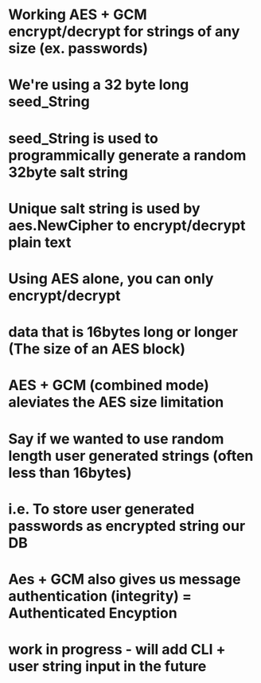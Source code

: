 # Working AES + GCM encrypt/decrypt for strings of any size (ex. passwords)

# We're using a 32 byte long seed_String
# seed_String is used to programmically generate a random 32byte salt string

# Unique salt string is used by aes.NewCipher to encrypt/decrypt plain text

# Using AES alone, you can only encrypt/decrypt
# data that is 16bytes long or longer (The size of an AES block)

# AES + GCM (combined mode) aleviates the AES size limitation
# Say if we wanted to use random length user generated strings (often less than 16bytes) 
# i.e.  To store user generated passwords as encrypted string our DB
# Aes + GCM also gives us message authentication (integrity) = Authenticated Encyption

# work in progress - will add CLI + user string input in the future

